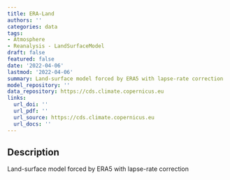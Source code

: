 ```yaml
---
title: ERA-Land
authors: ''
categories: data
tags:
- Atmosphere
- Reanalysis - LandSurfaceModel
draft: false
featured: false
date: '2022-04-06'
lastmod: '2022-04-06'
summary: Land-surface model forced by ERA5 with lapse-rate correction
model_repository: ''
data_repository: https://cds.climate.copernicus.eu
links:
  url_doi: ''
  url_pdf: ''
  url_source: https://cds.climate.copernicus.eu
  url_docs: ''
---
```


## Description

Land-surface model forced by ERA5 with lapse-rate correction

